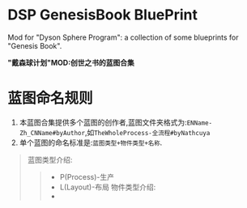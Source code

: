 # DSP GenesisBook BluePrint

Mod for "Dyson Sphere Program": a collection of some blueprints for "Genesis Book".

**"戴森球计划"MOD:创世之书的蓝图合集**

# 蓝图命名规则

1. 本蓝图合集提供多个蓝图的创作者,蓝图文件夹格式为:`ENName-Zh_CNName#byAuthor`,如`TheWholeProcess-全流程#byNathcuya`
2. 单个蓝图的命名标准是:`蓝图类型+物件类型+名称`.
 >蓝图类型介绍:
   >
   > > - P(Process)-生产
   > > - L(Layout)-布局
 >物件类型介绍:
   > > -
